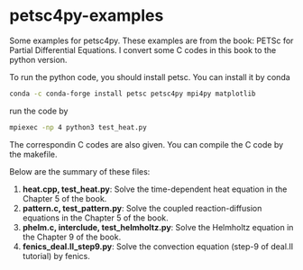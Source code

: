 # petsc4py-examples
Some examples for petsc4py.
These examples are from the book: PETSc for Partial Differential Equations.
I convert some C codes in this book to the python version.

To run the python code, you should install petsc. You can install it by conda
```bash
conda -c conda-forge install petsc petsc4py mpi4py matplotlib 
```
run the code by
```bash
mpiexec -np 4 python3 test_heat.py
```

The correspondin C codes are also given. You can compile the C code by the makefile.

Below are the summary of these files:
1. **heat.cpp, test_heat.py**: Solve the time-dependent heat equation in the Chapter 5 of the book.
2. **pattern.c, test_pattern.py**: Solve the coupled reaction-diffusion equations in the Chapter 5 of the book.
3. **phelm.c, interclude, test_helmholtz.py**: Solve the Helmholtz equation in the Chapter 9 of the book.
4. **fenics_deal.II_step9.py**: Solve the convection equation (step-9 of deal.II tutorial) by fenics.
